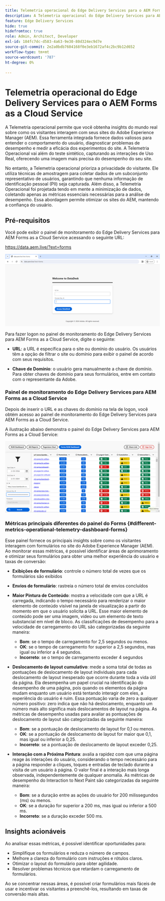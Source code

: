 ```yaml
---
title: Telemetria operacional do Edge Delivery Services para o AEM Forms as a Cloud Service
description: A Telemetria operacional do Edge Delivery Services para AEM Forms as a Cloud Service envolve o rastreamento e a análise contínuos das interações do usuário com formulários.
feature: Edge Delivery Services
hide: true
hidefromtoc: true
role: Admin, Architect, Developer
exl-id: 184fc7dc-d583-4a63-9e30-80d324ec9d7e
source-git-commit: 2e2a0bdb7604168f0e3eb1672af4c2bc9b12d652
workflow-type: tm+mt
source-wordcount: '787'
ht-degree: 0%

---
```


# Telemetria operacional do Edge Delivery Services para o AEM Forms as a Cloud Service

A Telemetria operacional permite que você obtenha insights do mundo real sobre como os visitantes interagem com seus sites do Adobe Experience Manager (AEM). Essa ferramenta integrada fornece dados valiosos para entender o comportamento do usuário, diagnosticar problemas de desempenho e medir a eficácia dos experimentos do site. A Telemetria Operacional vai além do teste sintético, capturando as interações de Uso Real, oferecendo uma imagem mais precisa do desempenho do seu site.

No entanto, a Telemetria operacional prioriza a privacidade do visitante. Ele utiliza técnicas de amostragem para coletar dados de um subconjunto representativo de usuários, garantindo que nenhuma informação de identificação pessoal (PII) seja capturada. Além disso, a Telemetria Operacional foi projetada tendo em mente a minimização de dados, coletando apenas as métricas essenciais necessárias para a análise de desempenho. Essa abordagem permite otimizar os sites do AEM, mantendo a confiança do usuário.


## Pré-requisitos

Você pode exibir o painel de monitoramento do Edge Delivery Services para AEM Forms as a Cloud Service acessando o seguinte URL:

https://data.aem.live/?ext=forms

![Tela de Logon de Telemetria Operacional para Edge Delivery Services para Forms](/help/edge/assets/rum-login-screen.png)

Para fazer logon no painel de monitoramento do Edge Delivery Services para AEM Forms as a Cloud Service, digite o seguinte:

- **URL**: a URL é específica para o site ou domínio do usuário. Os usuários têm a opção de filtrar o site ou domínio para exibir o painel de acordo com seus requisitos.

- **Chave de Domínio**: o usuário gera manualmente a chave de domínio. Para obter chaves de domínio para seus formulários, entre em contato com o representante da Adobe.

### Painel de monitoramento do Edge Delivery Services para AEM Forms as a Cloud Service

Depois de inserir o URL e as chaves do domínio na tela de logon, você obtém acesso ao painel de monitoramento do Edge Delivery Services para AEM Forms as a Cloud Service.

A ilustração abaixo demonstra o painel do Edge Delivery Services para AEM Forms as a Cloud Service:

![Painel de Telemetria Operacional do Forms](/help/edge/assets/rum-forms-dashboard.png)

### Métricas principais diferentes do painel do Forms {#different-metrics-operational-telemetry-dashboard-forms}

Esse painel fornece os principais insights sobre como os visitantes interagem com formulários no site do Adobe Experience Manager (AEM). Ao monitorar essas métricas, é possível identificar áreas de aprimoramento e otimizar seus formulários para obter uma melhor experiência do usuário e taxas de conversão:

- **Exibições de formulário**: controle o número total de vezes que os formulários são exibidos
- **Envios de formulário**: rastreia o número total de envios concluídos

- **Maior Pintura de Conteúdo**: mostra a velocidade com que a URL é carregada, indicando o tempo necessário para renderizar o maior elemento de conteúdo visível na janela de visualização a partir do momento em que o usuário solicita a URL. Esse maior elemento de conteúdo pode ser uma imagem, vídeo ou um elemento de texto substancial em nível de bloco. As classificações de desempenho para a velocidade de carregamento do URL são categorizadas da seguinte maneira:
   - **Bom**: se o tempo de carregamento for 2,5 segundos ou menos.
   - **OK**: se o tempo de carregamento for superior a 2,5 segundos, mas igual ou inferior a 4 segundos.
   - **Incorreto**: se o tempo de carregamento exceder 4 segundos

- **Deslocamento de layout cumulativo**: mede a soma total de todas as pontuações de deslocamento de layout individuais para cada deslocamento de layout inesperado que ocorre durante toda a vida útil da página. Ela desempenha um papel crucial na identificação do desempenho de uma página, pois quando os elementos da página mudam enquanto um usuário está tentando interagir com eles, a experiência do usuário é ruim. Essa pontuação varia de zero a qualquer número positivo: zero indica que não há deslocamento, enquanto um número mais alto significa mais deslocamentos de layout na página. As métricas de desempenho usadas para avaliar as pontuações de deslocamento de layout são categorizadas da seguinte maneira:

   - **Bom**: se a pontuação de deslocamento de layout for 0,1 ou menos.
   - **OK**: se a pontuação de deslocamento de layout for maior que 0,1, mas igual ou inferior a 0,25.
   - **Incorreto**: se a pontuação de deslocamento de layout exceder 0,25.

- **Interação com a Próxima Pintura**: avalia a rapidez com que uma página reage às interações do usuário, considerando o tempo necessário para a página responder a cliques, toques e entradas de teclado durante a visita de um usuário à página. O valor final é a interação mais longa observada, independentemente de qualquer anomalia. As métricas de desempenho do Interaction to Next Paint são categorizadas da seguinte maneira:
   - **Bom**: se a duração entre as ações do usuário for 200 milissegundos (ms) ou menos.
   - **OK**: se a duração for superior a 200 ms, mas igual ou inferior a 500 ms.
   - **Incorreto**: se a duração exceder 500 ms.

## Insights acionáveis

Ao analisar essas métricas, é possível identificar oportunidades para:

- Simplifique os formulários e reduza o número de campos.
- Melhore a clareza do formulário com instruções e rótulos claros.
- Otimizar o layout do formulário para obter agilidade.
- Resolver problemas técnicos que retardam o carregamento de formulários.

Ao se concentrar nessas áreas, é possível criar formulários mais fáceis de usar e incentivar os visitantes a preenchê-los, resultando em taxas de conversão mais altas.


